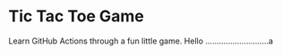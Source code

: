 # Tic Tac Toe Game

Learn GitHub Actions through a fun little game. Hello ............................a
